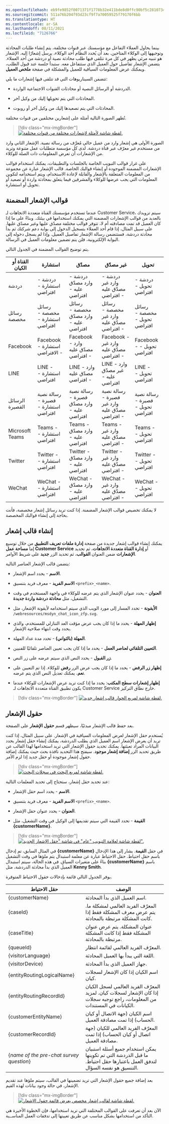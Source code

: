 ```yaml
---
ms.openlocfilehash: eb9fe9852f0071371f1778b32e411bde8d0ffc90bf5c28107348dd43f4b250d2
ms.sourcegitcommit: 511a76b204f93d23cf9f7a70059525f79170f6bb
ms.translationtype: HT
ms.contentlocale: ar-SA
ms.lasthandoff: 08/11/2021
ms.locfileid: "7126766"
---
```

بينما يحاول العملاء التفاعل مع مؤسستك عبر قنوات مختلفة، يتم إنشاء طلبات المحادثة وتوجيهها إلى الوكلاء المتاحين. بعد أن يُحدد النظام أحد الوكلاء، يرسل إشعارًا إليه. الإشعار هو تنبيه مرئي يظهر في كل مرة تتلقى فيها طلب محادثة نصية أو دردشة من أحد العملاء. يتضمن الإشعار تفاصيل حول العميل الذي ستتفاعل معه. ستبدأ جلسة عند قبول الطلب، ويمكنك عرض المعلومات السياقية للعميل والمشكلة في صفحة **ملخص العميل**.

تتضمن السيناريوهات التي قد تتلقى فيها إشعارات ما يلي:

- الدردشة أو الرسائل النصية أو محادثات القنوات الاجتماعية الواردة.

- المحادثات التي يتم تحويلها إليك من وكيل آخر.

- المحادثات التي يتم تصعيدها إليك من وكيل آخر أو روبوت.

تُظهر الصورة التالية أمثلة على إشعارين مختلفين من قنوات مختلفة.

> [!div class="mx-imgBorder"]
> [![لقطة شاشة لأمثلة لإشعارات مختلفة من قنوات مختلفة.](../media/6-1-notifications.png)](../media/6-1-notifications.png#lightbox)

الصورة الأولى هي إشعار وارد من عميل حالي مُعرَّف من رسالة نصية. الإشعار الثاني وارد من مستخدم غير معرّف عبر قناة دردشة. لدى كل مؤسسة متطلبات عمل متنوعة وتريد من الإشعارات أن تعرض المعلومات ذات الصلة للوكلاء.

على غرار قوالب التبويب الخاصة بالجلسات والتطبيقات، يمكنك استخدام قوالب الإشعارات المضمنة الموجودة أو إنشاء قوالبك الخاصة. قالب الإشعار عبارة عن مجموعة من المعلومات المتعلقة بالإشعار والقابلة لإعادة الاستخدام، ويتم استخدامه لتكوين المعلومات التي يجب عرضها للوكلاء والمشرفين فيما يتعلق بمحادثة واردة أو تصعيد أو تحويل أو استشارة.

## <a name="included-notification-templates"></a>قوالب الإشعار المضمنة

عندما تستخدم مؤسستك القناة متعددة الاتجاهات لـ Customer Service، سيتم تزويدك بالعديد من قوالب الإشعارات المضمنة التي يمكنك استخدامها في بيئتك. وبناءً على ما إذا كان العميل قد تمت مصادقته أم لا، تتوفر قوالب مختلفة مصدّق عليها وغير مصدّق عليها. على سبيل المثال، إذا قام أحد العملاء بتسجيل الدخول إلى بوابة دعم شركتك ثم بدأ محادثة دردشة، فستتضمن رسالة الإشعار تفاصيل العميل. وإذا لم يسجل دخوله إلى البوابة الإلكترونية، فلن يتم تضمين معلومات العميل في الرسالة.

يتم توضيح القوالب المضمنة في الجدول التالي.

| القناة أو الكيان | استشارة | مصدّق | غير مصدّق | تحويل |
|-------------------|---------|---------------|-----------------|----------|
| دردشة | دردشة - استشارة - افتراضي | دردشة - وارد مصدّق عليه - افتراضي | دردشة - وارد غير مصدّق عليه - افتراضي | دردشة - تحويل - افتراضي |
| رسائل مخصصة | رسائل مخصصة - استشارة - افتراضي | رسائل مخصصة - وارد مصدّق عليه - افتراضي | رسائل مخصصة - وارد غير مصدّق عليه - افتراضي | رسائل مخصصة - تحويل - افتراضي |
| Facebook | Facebook - استشارة - الافتراضي | Facebook - وارد مصدّق عليه - افتراضي | Facebook - وارد غير مصدّق عليه - افتراضي | Facebook - تحويل - افتراضي |
| LINE | LINE - استشارة - افتراضي | LINE - وارد مصدّق عليه - افتراضي | LINE - وارد غير مصدّق عليه - افتراضي | LINE - تحويل - افتراضي |
| الرسائل القصيرة | رسالة نصية قصيرة - استشارة - افتراضي | رسالة نصية قصيرة - وارد مصدّق عليه - افتراضي | رسالة نصية قصيرة - وارد غير مصدّق عليه - افتراضي | رسالة نصية قصيرة - تحويل - افتراضي |
| Microsoft Teams | Teams - استشارة - افتراضي | Teams - وارد مصدّق عليه - افتراضي | Teams - وارد غير مصدّق عليه - افتراضي | Teams - تحويل - افتراضي |
| Twitter | Twitter - استشارة - افتراضي | Twitter - وارد مصدّق عليه - افتراضي | Twitter - وارد غير مصدّق عليه - افتراضي | Twitter - تحويل - افتراضي |
| WeChat | WeChat - استشارة - افتراضي | WeChat - وارد مصدّق عليه - افتراضي | WeChat - وارد غير مصدّق عليه - افتراضي | WeChat - تحويل - افتراضي |

لا يمكنك تخصيص قوالب الإشعار المضمنة. إذا كنت تريد رسائل إشعار مخصصة، فأنت بحاجة إلى إنشاء قوالبك المخصصة.

## <a name="create-a-notification-template"></a>إنشاء قالب إشعار

يمكنك إنشاء قوالب إشعار جديدة من صفحة **إدارة ملفات تعريف التطبيق** من خلال توسيع إما **مساحة عمل Customer Service** أو **إدارة القناة متعددة الاتجاهات**، ثم تحديد **الإشعارات** ضمن العنوان **القوالب**، ثم تحديد الزر **جديد** على شريط الأوامر.

يتضمن قالب الإشعار العناصر التالية:

- **الاسم** - يحدد اسم الإشعار.

- **الاسم الفريد** - معرف فريد بتنسيق `<prefix>_<name>`.

- **العنوان** - يحدد عنوان الإشعار الذي يتم عرضه للوكلاء في واجهة المستخدم في وقت التشغيل، مثل **محادثة دردشة واردة جديدة**.

- **الأيقونة** - تحدد المسار إلى مورد الويب الذي سيتم استخدامه لأيقونة الإشعار، مثل `/webresources/msdyn_chat_icon_zfp.svg`.

- **إظهار المهلة** - يحدد ما إذا كان يجب عرض مؤقت العد التنازلي للمستخدم، والذي يحدد وقت انتهاء صلاحية الإشعار.

- **المهلة (بالثواني)** - تحدد مدة عداد المهلة.

- **التعيين التلقائي لعناصر العمل** - يحدد ما إذا كان يجب تعيين العناصر تلقائيًا للفنيين.

- **زر القبول** - يحدد النص الذي سيتم عرضه على زر النص.

- **إظهار زر الرفض** - يحدد ما إذا كان يجب عرض الزر **رفض** للوكلاء. إذا تم التعيين على **نعم**، يمكنك تعديل النص الذي يتم عرضه.

- **إظهار إشعارات سطح المكتب**: يحدد ما إذا كنت تريد عرض الإشعارات للوكلاء عندما يكون تطبيق القناة متعددة الاتجاهات لـ Customer Service خارج نطاق التركيز.

> [!div class="mx-imgBorder"]
> [![لقطة شاشة لمربع الحوار قالب إشعار جديد.](../media/6-2-new.png)](../media/6-2-new.png#lightbox)

## <a name="notification-fields"></a>حقول الإشعار

بعد حفظ قالب الإشعار مبدئيًا، سيظهر قسم **حقول الإشعار** على الصفحة.

يُستخدم حقل الإشعار لعرض المعلومات السياقية في الإشعار. على سبيل المثال، إذا كنت تريد أن يعرض الإشعار اسم العميل الذي يطلب الدردشة، يمكنك إنشاء حقل إشعار يحدد البيانات المراد تعبئتها. يمكنك تحديد حقول الإشعار التي تريد استخدامها لهذا القالب عن طريق تحديد الزر **إضافة إشعار موجود**. سيفتح هذا التحديد نافذة بحث حيث يمكنك إضافة حقول إشعار موجودة أو حقل جديد إذا لزم الأمر.

> [!div class="mx-imgBorder"]
> [![لقطة شاشة لمربع البحث في سجلات البحث.](../media/6-3-look-up.png)](../media/6-3-look-up.png#lightbox)

عند تحديد حقل إشعار، ستحتاج إلى تحديد المعلمات التالية:

- **الاسم** - يحدد اسم حقل الإشعار.

- **الاسم الفريد** - معرف فريد بتنسيق `<prefix>_<name>`.

- **العنوان** - يحدد عنوان حقل الإشعار.

- **القيمة** - تحدد القيمة التي سيتم تقديمها إلى الوكيل في وقت التشغيل، مثل **{customerName}**.

> [!div class="mx-imgBorder"]
> [![لقطة شاشة لعلامة التبويب "عام" في شاشة "حقل الإشعار الجديد".](../media/6-4-field.png)](../media/6-4-field.png#lightbox)

في المثال السابق، تم إدخال **{customerName}** في حقل **القيمة**. يشار إلى هذا الإدخال باسم حقل احتياط. حقل الاحتياط عبارة عن معلمة استبدال يتم ملؤها في وقت التشغيل بناءً على متغيرات السياق.
في هذه الحالة، سيتم استبدال **{customerName}** باسم العميل الذي بدأ محادثة الدردشة، مثل **Kenny Smith**.

يوفر الجدول التالي قائمة بإدخالات حقول الاحتياط المتوفرة.

| حقل الاحتياط | الوصف |
|------|-------------|
| {customerName} | اسم العميل الذي بدأ المحادثة. |
| {caseId} | المعرّف الفريد العالمي لمشكلة ما. يتم عرض معرف المشكلة فقط إذا كانت المشكلة مرتبطة بالمحادثة. |
| {caseTitle} | عنوان المشكلة. يتم عرض عنوان المشكلة فقط إذا كانت المشكلة مرتبطة بالمحادثة. |
| {queueId} | المعرّف الفريد العالمي لقائمة انتظار. |
| {visitorLanguage} | اللغة التي يبدأ بها العميل المحادثة. |
| {visitorDevice} | جهاز العميل الذي بدأ المحادثة. |
| {entityRoutingLogicalName} | اسم الكيان إذا كان الإشعار لسجلات كيان. |
| {entityRoutingRecordId} | المعرّف الفريد العالمي لسجل الكيان إذا كان الإشعار لسجلات كيان. لمزيد من المعلومات، راجع توجيه سجلات الكيانات في المستندات. |
| {customerEntityName} | اسم الكيان (جهة الاتصال أو كيان الحساب) إذا تمت مصادقة العميل. |
| {customerRecordId} | المعرّف الفريد العالمي للكيان (جهة اتصال أو كيان الحساب) إذا تمت مصادقة العميل. |
| {*name of the pre-chat survey question*} | يمكن استخدام جميع أسئلة استبيان ما قبل الدردشة التي تم تكوينها لتدفق العمل باعتبارها حقل احتياط. التنسيق هو نفسه السؤال. |

بعد إضافة جميع حقول الإشعار التي تريد تضمينها في القالب، سيتم ملؤها عند تقديم الإشعار، في حالة وجود بيانات لهذه القيم.

> [!div class="mx-imgBorder"]
> [![لقطة شاشة لقالب إشعار مخصص يعرض قائمة حقول الإشعار.](../media/6-5-custom.png)](../media/6-5-custom.png#lightbox)

الآن بعد أن تعرفت على القوالب المختلفة التي تريد استخدامها، فإن الخطوة الأخيرة هي التأكد من استخدامها بشكل مناسب عن طريق تعيينها إلى تدفقات العمل المناســبة.
